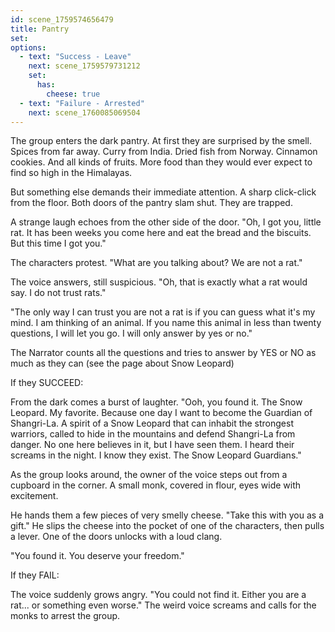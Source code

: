 ```yaml
---
id: scene_1759574656479
title: Pantry
set:
options:
  - text: "Success - Leave"
    next: scene_1759579731212
    set:
      has:
        cheese: true
  - text: "Failure - Arrested"
    next: scene_1760085069504
---
```


The group enters the dark pantry.
At first they are surprised by the smell.
Spices from far away. Curry from India. Dried fish from Norway. Cinnamon cookies. And all kinds of fruits. More food than they would ever expect to find so high in the Himalayas.

But something else demands their immediate attention.
A sharp click-click from the floor.
Both doors of the pantry slam shut.
They are trapped.

A strange laugh echoes from the other side of the door.
"Oh, I got you, little rat. It has been weeks you come here and eat the bread and the biscuits. But this time I got you."

The characters protest. "What are you talking about? We are not a rat."

The voice answers, still suspicious.
"Oh, that is exactly what a rat would say. I do not trust rats."

"The only way I can trust you are not a rat is if you can guess what it's my mind.
I am thinking of an animal.
If you name this animal in less than twenty questions, I will let you go.
I will only answer by yes or no."

The Narrator counts all the questions and tries to answer by YES or NO as much as they can (see the page about Snow Leopard)

If they SUCCEED:

From the dark comes a burst of laughter.
"Ooh, you found it. The Snow Leopard. My favorite. Because one day I want to become the Guardian of Shangri-La. A spirit of a Snow Leopard that can inhabit the strongest warriors, called to hide in the mountains and defend Shangri-La from danger. No one here believes in it, but I have seen them. I heard their screams in the night. I know they exist. The Snow Leopard Guardians."

As the group looks around, the owner of the voice steps out from a cupboard in the corner. A small monk, covered in flour, eyes wide with excitement.

He hands them a few pieces of very smelly cheese.
"Take this with you as a gift." He slips the cheese into the pocket of one of the characters, then pulls a lever. One of the doors unlocks with a loud clang.

"You found it. You deserve your freedom."

If they FAIL:

The voice suddenly grows angry.
"You could not find it. Either you are a rat... or something even worse."
The weird voice screams and calls for the monks to arrest the group.